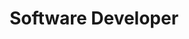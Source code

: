 ---
name: Jacob Van Osten
title: Software Developer
twitter: 
linkedin: jacobvanosten 
1bgpic: /images/bg/photo4.jpg
pic: /images/team/jake.jpg
text: >
  Jacob Van Osten is a software developer at Way to Health. In this role, Jacob improves and maintains software to give Way to Health users the best possible experience and outcomes. Before joining the team, Jacob worked for multiple companies as a software developer, including the electronic health record company Epic. He is excited to work with that application again as part of his work at Penn Medicine and Way to Health. Jacob earned his bachelor's degree in computer science from Rutgers University.
group: Engineering
---